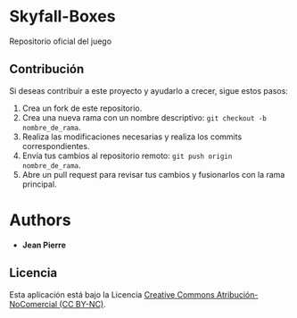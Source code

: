 # Skyfall-Boxes
Repositorio oficial del juego 

## Contribución

Si deseas contribuir a este proyecto y ayudarlo a crecer, sigue estos pasos:

1. Crea un fork de este repositorio.
2. Crea una nueva rama con un nombre descriptivo: `git checkout -b nombre_de_rama`.
3. Realiza las modificaciones necesarias y realiza los commits correspondientes.
4. Envía tus cambios al repositorio remoto: `git push origin nombre_de_rama`.
5. Abre un pull request para revisar tus cambios y fusionarlos con la rama principal.

# Authors

- **Jean Pierre**

## Licencia

Esta aplicación está bajo la Licencia [Creative Commons Atribución-NoComercial (CC BY-NC)](https://creativecommons.org/licenses/by-nc/4.0/).
